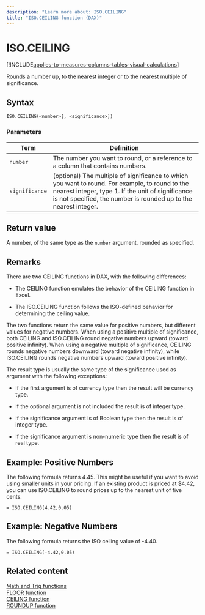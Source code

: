 ```yaml
---
description: "Learn more about: ISO.CEILING"
title: "ISO.CEILING function (DAX)"
---
```

# ISO.CEILING

[!INCLUDE[applies-to-measures-columns-tables-visual-calculations](includes/applies-to-measures-columns-tables-visual-calculations.md)]

Rounds a number up, to the nearest integer or to the nearest multiple of significance.  
  
## Syntax  
  
```dax
ISO.CEILING(<number>[, <significance>])  
```
  
### Parameters  
  
|Term|Definition|  
|--------|--------------|  
|`number`|The number you want to round, or a reference to a column that contains numbers.|  
|`significance`|(optional) The multiple of significance to which you want to round. For example, to round to the nearest integer, type 1. If the unit of significance is not specified, the number is rounded up to the nearest integer.|  
  
## Return value

A number, of the same type as the `number` argument, rounded as specified.  
  
## Remarks

There are two CEILING functions in DAX, with the following differences:  
  
- The CEILING function emulates the behavior of the CEILING function in Excel.  
  
- The ISO.CEILING function follows the ISO-defined behavior for determining the ceiling value.  
  
The two functions return the same value for positive numbers, but different values for negative numbers. When using a positive multiple of significance, both CEILING and ISO.CEILING round negative numbers upward (toward positive infinity). When using a negative multiple of significance, CEILING rounds negative numbers downward (toward negative infinity), while ISO.CEILING rounds negative numbers upward (toward positive infinity).  
  
The result type is usually the same type of the significance used as argument with the following exceptions:  
  
- If the first argument is of currency type then the result will be currency type.  
  
- If the optional argument is not included the result is of integer type.  
  
- If the significance argument is of Boolean type then the result is of integer type.  
  
- If the significance argument is non-numeric type then the result is of real type.  
  
## Example: Positive Numbers  

The following formula returns 4.45. This might be useful if you want to avoid using smaller units in your pricing. If an existing product is priced at $4.42, you can use ISO.CEILING to round prices up to the nearest unit of five cents.
  
```dax
= ISO.CEILING(4.42,0.05)  
```
  
## Example: Negative Numbers  

The following formula returns the ISO ceiling value of -4.40.  
  
```dax
= ISO.CEILING(-4.42,0.05)  
```
  
## Related content

[Math and Trig functions](math-and-trig-functions-dax.md)  
[FLOOR function](floor-function-dax.md)  
[CEILING function](ceiling-function-dax.md)  
[ROUNDUP function](roundup-function-dax.md)  
